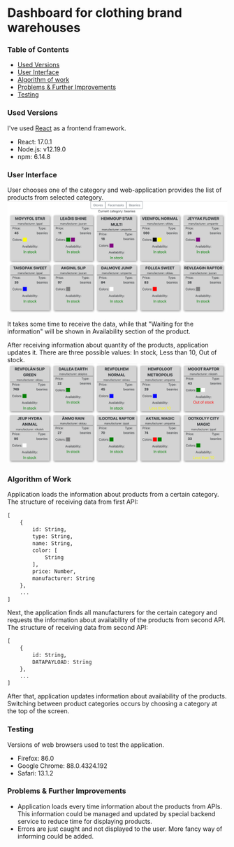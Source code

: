 # Dashboard for clothing brand warehouses

### Table of Contents
* [Used Versions](#used-versions)
* [User Interface](#user-interface)
* [Algorithm of work](#algorithm-of-work)
* [Problems & Further Improvements](#problems--further-improvements)
* [Testing](#testing)

### Used Versions
I've used [React](https://reactjs.org/) as a frontend framework.

* React: 17.0.1
* Node.js: v12.19.0
* npm: 6.14.8

### User Interface

User chooses one of the category and web-application provides the list of products from selected category.
![screenshot](docs/images/mainPage.png)

It takes some time to receive the data, while that "Waiting for the information" will be shown in Availability section of the product.

After receiving information about quantity of the products, application updates it. There are three possible values: In stock, Less than 10, Out of stock.
![screenshot](docs/images/differentAvailability.png)


### Algorithm of Work
Application loads the information about products from a certain category.
The structure of receiving data from first API:
```
[
    {
        id: String,
        type: String,
        name: String,
        color: [
            String
        ],
        price: Number,
        manufacturer: String
    },
    ...
]
```
Next, the application finds all manufacturers for the certain category and requests the information about availability of the products from second API.
The structure of receiving data from second API:
```
[
    {
        id: String,
        DATAPAYLOAD: String
    },
    ...
]
```
After that, application updates information about availability of the products.
Switching between product categories occurs by choosing a category at the top of the screen.

### Testing
Versions of web browsers used to test the application.
* Firefox: 86.0
* Google Chrome: 88.0.4324.192 
* Safari: 13.1.2 

### Problems & Further Improvements
* Application loads every time information about the products from APIs. This information could be managed and updated by special backend service to reduce time for displaying products.
* Errors are just caught and not displayed to the user. More fancy way of informing could be added.